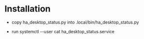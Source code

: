 # Installation

- copy ha_desktop_status.py into .local/bin/ha_desktop_status.py

- run systemctl --user cat ha_desktop_status.service
